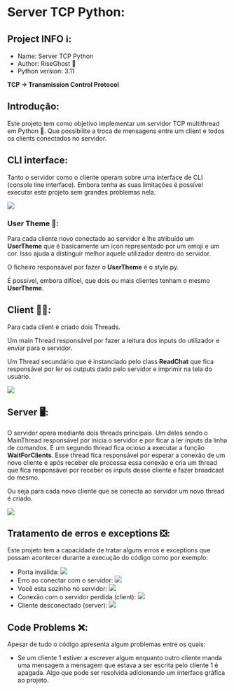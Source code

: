 # Server TCP Python:

## Project INFO ℹ️:
- Name:             Server TCP Python
- Author:           RiseGhost 👻
- Python version:   3.11

__TCP -> Transmission Control Protocol__

## Introdução:
Este projeto tem como objetivo implementar um servidor TCP multithread em Python 🐍. Que possibilite a troca de mensagens entre um client e todos os clients conectados no servidor.

## CLI interface:
Tanto o servidor como o cliente operam sobre uma interface de CLI (console line interface). Embora tenha as suas limitações é possível executar este projeto sem grandes problemas nela.

![](https://user-images.githubusercontent.com/91985039/241814865-2b02479c-216c-4bb7-9f8b-589ae49c4a76.jpg)

### User Theme 🎨:
Para cada cliente novo conectado ao servidor é lhe atribuído um __UserTheme__ que é basicamente um icon representado por um emoji e um cor. Isso ajuda a distinguir melhor aquele utilizador dentro do servidor.

O ficheiro responsável por fazer o __UserTheme__ é o style.py.

É possivel, embora difícel, que dois ou mais clientes tenham o mesmo __UserTheme__.

## Client 👱🏽:
Para cada client é criado dois Threads.

Um main Thread responsável por fazer a leitura dos inputs do utilizador e enviar para o servidor.

Um Thread secundário que é instanciado pelo class __ReadChat__ que fica responsável por ler os outputs dado pelo servidor e imprimir na tela do usuário.

![](https://user-images.githubusercontent.com/91985039/241814849-eebff499-0a4e-4e02-a047-c2d13856e983.png)

## Server 🖥️:
O servidor opera mediante dois threads principais. Um deles sendo o MainThread responsável por inicia o servidor e por ficar a ler inputs da linha de comandos. E um segundo thread fica ocioso a executar a função __WaitForClients__. Esse thread fica responsável por esperar a conexão de um novo cliente e após receber ele processa essa conexão e cria um thread que fica responsável por receber os inputs desse cliente e fazer broadcast do mesmo.

Ou seja para cada novo cliente que se conecta ao servidor um novo thread é criado.

![](https://user-images.githubusercontent.com/91985039/241814847-aababb25-f6a9-4448-b84c-08bfb135338f.png)

## Tratamento de erros e exceptions ❎:
Este projeto tem a capacidade de tratar alguns erros e exceptions que possam acontecer durante a execução do código como por exemplo:

- Porta inválida:
![](https://user-images.githubusercontent.com/91985039/241816303-0e5165df-80ec-42e6-89eb-c030baa9b8d3.jpg)
- Erro ao conectar com o servidor:
![](https://user-images.githubusercontent.com/91985039/241816304-01490968-9976-4a3e-93b2-3a89c7003865.jpg)
- Você esta sozinho no servidor:
![](https://user-images.githubusercontent.com/91985039/241816308-6feda359-8866-4b4e-8aad-2e5f6801d3c2.jpg)
- Conexão com o servidor perdida (client):
![](https://user-images.githubusercontent.com/91985039/241816310-03e27ce0-577b-470b-8610-adcb51c91da2.jpg)
- Cliente desconectado (server):
![](https://user-images.githubusercontent.com/91985039/241816493-ef59e999-ac8f-4764-970e-88a454bc83c8.jpg)

## Code Problems ❌:
Apesar de tudo o código apresenta algum problemas entre os quais:

- Se um cliente 1 estiver a escrever algum enquanto outro cliente manda uma mensagem a mensagem que estava a ser escrita pelo cliente 1 é apagada. Algo que pode ser resolvida adicionando um interface gráfica ao projeto.
